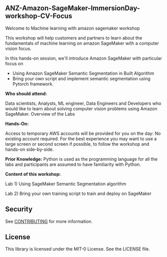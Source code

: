 ## ANZ-Amazon-SageMaker-ImmersionDay-workshop-CV-Focus

Welcome to Machine learning with amazon sagemaker workshop

This workshop will help customers and partners to learn about the fundamentals of machine learning on amazon SageMaker with a computer vision focus.

In this hands-on session, we'll introduce Amazon SageMaker with particular focus on
- Using Amazon SageMaker Semantic Segmentation in Built Algorithm
- Bring your own script and implement semantic segmentation using Pytorch framework.

**Who should attend:**

Data scientists, Analysts, ML engineer, Data Engineers and Developers who would like to learn about solving computer vision problems using Amazon SageMaker.
Overview of the Labs

**Hands-On:**

Access to temporary AWS accounts will be provided for you on the day: No existing account required. For the best experience you may want to use a large screen or second screen if possible, to follow the workshop and hands-on side-by-side.

**Prior Knowledge:** 
Python is used as the programming language for all the labs and participants are assumed to have familiarity with Python.

**Content of this workshop:**

Lab 1) Using SageMaker Semantic Segmentation algorithm

Lab 2) Bring your own training script  to train and deploy on SageMaker

## Security

See [CONTRIBUTING](CONTRIBUTING.md#security-issue-notifications) for more information.

## License

This library is licensed under the MIT-0 License. See the LICENSE file.


